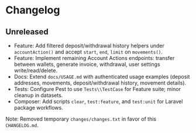 # Changelog

## Unreleased

- Feature: Add filtered deposit/withdrawal history helpers under `accountAction()` and accept `start`, `end`, `limit` on `movements()`.
- Feature: Implement remaining Account Actions endpoints: transfer between wallets, generate invoice, withdrawal, user settings write/read/delete.
- Docs: Extend `docs/USAGE.md` with authenticated usage examples (deposit addresses, movements, deposit/withdrawal history, movement details).
- Tests: Configure Pest to use `Tests\\TestCase` for Feature suite; minor cleanup in datasets.
- Composer: Add scripts `clear`, `test:feature`, and `test:unit` for Laravel package workflows.

Note: Removed temporary `changes/changes.txt` in favor of this `CHANGELOG.md`.
